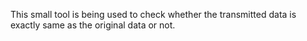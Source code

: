 This small tool is being used to check whether the transmitted data is exactly same as the original data or not.